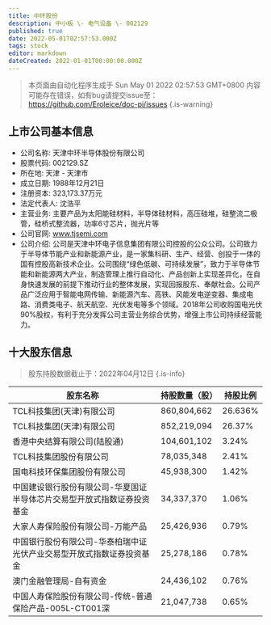 ```yaml
---
title: 中环股份
description: 中小板 \- 电气设备 \- 002129
published: true
date: 2022-05-01T02:57:53.000Z
tags: stock
editor: markdown
dateCreated: 2022-01-01T00:00:00.000Z
---
```


> 本页面由自动化程序生成于 Sun May 01 2022 02:57:53 GMT+0800
> 内容可能存在错误，如有bug请提交issue至：https://github.com/Eroleice/doc-pi/issues
{.is-warning}

## 上市公司基本信息
- 公司名称: 天津中环半导体股份有限公司
- 股票代码: 002129.SZ
- 所在地: 天津 - 天津市
- 成立日期: 1988年12月21日
- 注册资本: 323,173.37万元
- 法定代表人: 沈浩平
- 主营业务: 主要产品为太阳能硅材料，半导体硅材料，高压硅堆，硅整流二极管，硅桥式整流器，功率6寸芯片，抛光片等
- 公司官网: www.tjsemi.com
- 公司介绍: 公司是天津中环电子信息集团有限公司控股的公众公司。公司致力于半导体节能产业和新能源产业，是一家集科研、生产、经营、创投于一体的国有控股高新技术企业。公司围绕“绿色低碳、可持续发展”，致力于半导体节能和新能源两大产业，制造管理上推行自动化、产品创新上实现差异化，在自身快速发展的前提下推动行业的整体发展，实现回报股东、奉献社会。公司产品广泛应用于智能电网传输、新能源汽车、高铁、风能发电逆变器、集成电路、消费类电子、航天航空、光伏发电等多个领域。2018年公司收购国电光伏90%股权，有利于充分发挥公司主营业务综合优势，增强上市公司持续经营能力。


## 十大股东信息
> 股东持股数据截止于：2022年04月12日
{.is-info}

| 股东名称 | 持股数量（股） | 持股比例 |
| --- | --- | --- |
| TCL科技集团(天津)有限公司 | 860,804,662 | 26.636% |
| TCL科技集团(天津)有限公司 | 852,219,094 | 26.37% |
| 香港中央结算有限公司(陆股通) | 104,601,102 | 3.24% |
| TCL科技集团股份有限公司 | 78,035,348 | 2.41% |
| 国电科技环保集团股份有限公司 | 45,938,300 | 1.42% |
| 中国建设银行股份有限公司-华夏国证半导体芯片交易型开放式指数证券投资基金 | 34,337,370 | 1.06% |
| 大家人寿保险股份有限公司-万能产品 | 25,426,936 | 0.79% |
| 中国银行股份有限公司-华泰柏瑞中证光伏产业交易型开放式指数证券投资基金 | 25,278,186 | 0.78% |
| 澳门金融管理局-自有资金 | 24,436,102 | 0.76% |
| 中国人寿保险股份有限公司-传统-普通保险产品-005L-CT001深 | 21,047,738 | 0.65% |




